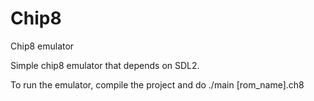 # Chip8
Chip8 emulator

Simple chip8 emulator that depends on SDL2.

To run the emulator, compile the project and do ./main [rom_name].ch8
